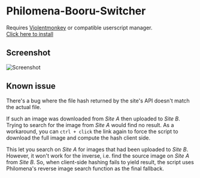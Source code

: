 # Philomena-Booru-Switcher

Requires [Violentmonkey](https://violentmonkey.github.io/) or compatible userscript manager.  
[Click here to install](https://github.com/Atronar/Philomena-Booru-Switcher-firefox/raw/master/booru-switcher.user.js)

## Screenshot

![Screenshot](https://raw.githubusercontent.com/marktaiwan/Philomena-Booru-Switcher/master/screenshots/screenshot.png)


## Known issue

There's a bug where the file hash returned by the site's API doesn't match the actual file.

If such an image was downloaded from _Site A_ then uploaded to _Site B_. Trying to search for the image from _Site A_ would find no result. As a workaround, you can `ctrl + click` the link again to force the script to download the full image and compute the hash client side.

This let you search on _Site A_ for images that had been uploaded to _Site B_. However, it won't work for the inverse, i.e. find the source image on _Site A_ from _Site B_. So, when client-side hashing fails to yield result, the script uses  Philomena's reverse image search function as the final fallback.
